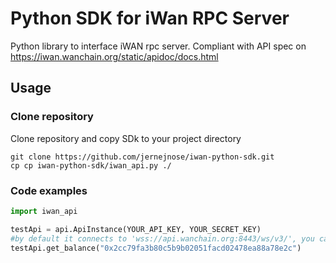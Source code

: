 # Python SDK for iWan RPC Server
Python library to interface iWAN rpc server.
Compliant with API spec on https://iwan.wanchain.org/static/apidoc/docs.html

## Usage
### Clone repository
Clone repository and copy SDk to your project directory
```shell script
git clone https://github.com/jernejnose/iwan-python-sdk.git
cp cp iwan-python-sdk/iwan_api.py ./

```
### Code examples
```python
import iwan_api

testApi = api.ApiInstance(YOUR_API_KEY, YOUR_SECRET_KEY)
#by default it connects to 'wss://api.wanchain.org:8443/ws/v3/', you can change that by defining uri parameter
testApi.get_balance("0x2cc79fa3b80c5b9b02051facd02478ea88a78e2c")
```